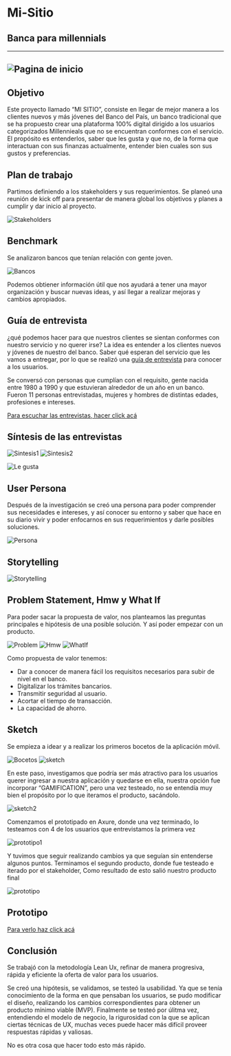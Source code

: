 # Mi-Sitio
## Banca para millennials
---
![Pagina de inicio](https://macaraos.github.io/Mi-Sitio/img/misitio.PNG)
---

## Objetivo

Este proyecto llamado “MI SITIO”, consiste en llegar de mejor manera a los clientes nuevos y más jóvenes del Banco del País, un banco tradicional que se ha propuesto crear una plataforma 100% digital dirigido a los usuarios categorizados Millennieals que no se encuentran conformes con el servicio. El propósito es entenderlos, saber que les gusta y que no, de la forma que interactuan con sus finanzas actualmente, entender bien cuales son sus gustos y preferencias.

## Plan de trabajo

Partimos definiendo a los stakeholders y sus requerimientos. Se planeó una reunión de kick off para presentar de manera global los objetivos y planes a cumplir y dar inicio al proyecto.

![Stakeholders](https://macaraos.github.io/Mi-Sitio/img/stakeholders.PNG)

## Benchmark

Se analizaron bancos que tenían relación con gente joven.

![Bancos](https://macaraos.github.io/Mi-Sitio/img/competencia.PNG)

Podemos obtiener información útil que nos ayudará a tener una mayor organización y buscar nuevas ideas, y así llegar a realizar mejoras y cambios apropiados.

## Guía de entrevista

¿qué podemos hacer para que nuestros clientes se sientan conformes con nuestro servicio y no querer irse?
La idea es entender a los clientes nuevos y jóvenes de nuestro del banco. Saber qué esperan del servicio que les vamos a entregar, por lo que se realizó una [guía de entrevista](https://docs.google.com/document/d/1Ko37I0_sD0yrQwmJe7utIMYI6uZmhRF3duNoxucbr0s/edit) para conocer a los usuarios.

Se conversó con personas que cumplían con el requisito, gente nacida entre 1980 a 1990 y que estuvieran alrededor de un año en un banco.
Fueron 11 personas entrevistadas, mujeres y hombres de distintas edades, profesiones e intereses.

[Para escuchar las entrevistas, hacer click acá](https://drive.google.com/drive/folders/1uzIWWgg-ljNSJb0xvMtn16ncmfd_HPF4)

## Síntesis de las entrevistas

![Sintesis1](https://macaraos.github.io/Mi-Sitio/img/sintesis1.PNG)
![Sintesis2](https://macaraos.github.io/Mi-Sitio/img/sintesis2.PNG)

![Le gusta](https://macaraos.github.io/Mi-Sitio/img/loquelegusta.PNG)

## User Persona

Después de la investigación se creó una persona para poder comprender sus necesidades e intereses, y así conocer su entorno y saber que hace en su diario vivir y poder enfocarnos en sus requerimientos y darle posibles soluciones.

![Persona](https://macaraos.github.io/Mi-Sitio/img/userpersona.PNG)

## Storytelling

![Storytelling](https://macaraos.github.io/Mi-Sitio/img/storytelling.PNG)

## Problem Statement, Hmw y What If

Para poder sacar la propuesta de valor, nos planteamos las preguntas principales e hipótesis de una posible solución. Y así poder empezar con un producto.

![Problem](https://macaraos.github.io/Mi-Sitio/img/problemstatement.PNG)
![Hmw](https://macaraos.github.io/Mi-Sitio/img/hmw.PNG)
![WhatIf](https://macaraos.github.io/Mi-Sitio/img/whatif.PNG)

Como propuesta de valor tenemos:

- Dar a conocer de manera fácil los requisitos necesarios para subir de nivel en el banco.
- Digitalizar los trámites bancarios.
- Transmitir seguridad al usuario.
- Acortar el tiempo de transacción.
- La capacidad de ahorro.

## Sketch

Se empieza a idear y a realizar los primeros bocetos de la aplicación móvil.

![Bocetos](https://macaraos.github.io/Mi-Sitio/img/bocetos.PNG)
![sketch](https://macaraos.github.io/Mi-Sitio/img/sketch.PNG)

En este paso, investigamos que podría ser más atractivo para los usuarios querer ingresar a nuestra aplicación y quedarse en ella, nuestra opción fue incorporar “GAMIFICATION”, pero una vez testeado, no se entendía muy bien el propósito por lo que iteramos el producto, sacándolo.

![sketch2](https://macaraos.github.io/Mi-Sitio/img/sketch2.PNG)

Comenzamos el prototipado en Axure, donde una vez terminado, lo testeamos con 4 de los usuarios que entrevistamos la primera vez

![prototipo1](https://macaraos.github.io/Mi-Sitio/img/prototipo1.PNG)

Y tuvimos que seguir realizando cambios ya que seguían sin entenderse algunos puntos.
Terminamos el segundo producto, donde fue testeado e iterado  por el stakeholder, Como resultado de esto salió nuestro producto final

![prototipo](https://macaraos.github.io/Mi-Sitio/img/prototipofinal.PNG)

## Prototipo

[Para verlo haz click acá](https://vp6y89.axshare.com/#c=2)

## Conclusión

Se trabajó con la metodología Lean Ux, refinar de manera progresiva, rápida y eficiente la oferta de valor para los usuarios.

Se creó una hipótesis, se validamos, se testeó la usabilidad. Ya que se tenía conocimiento de la forma en que pensaban los usuarios, se pudo modificar el diseño, realizando los cambios correspondientes para obtener un producto mínimo viable (MVP).
Finalmente se testeó por úlitma vez, entendiendo el modelo de negocio, la rigurosidad con la que se aplican ciertas técnicas de UX, muchas veces puede hacer más difícil proveer respuestas rápidas y valiosas.

No es otra cosa que hacer todo esto más rápido.

